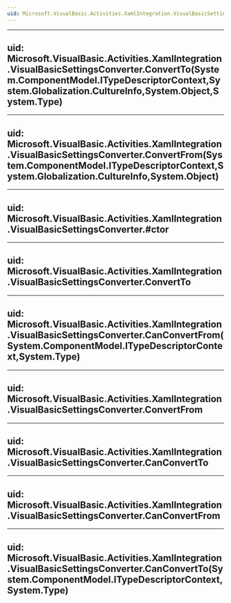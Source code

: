 ```yaml
---
uid: Microsoft.VisualBasic.Activities.XamlIntegration.VisualBasicSettingsConverter
---
```


---
uid: Microsoft.VisualBasic.Activities.XamlIntegration.VisualBasicSettingsConverter.ConvertTo(System.ComponentModel.ITypeDescriptorContext,System.Globalization.CultureInfo,System.Object,System.Type)
---

---
uid: Microsoft.VisualBasic.Activities.XamlIntegration.VisualBasicSettingsConverter.ConvertFrom(System.ComponentModel.ITypeDescriptorContext,System.Globalization.CultureInfo,System.Object)
---

---
uid: Microsoft.VisualBasic.Activities.XamlIntegration.VisualBasicSettingsConverter.#ctor
---

---
uid: Microsoft.VisualBasic.Activities.XamlIntegration.VisualBasicSettingsConverter.ConvertTo
---

---
uid: Microsoft.VisualBasic.Activities.XamlIntegration.VisualBasicSettingsConverter.CanConvertFrom(System.ComponentModel.ITypeDescriptorContext,System.Type)
---

---
uid: Microsoft.VisualBasic.Activities.XamlIntegration.VisualBasicSettingsConverter.ConvertFrom
---

---
uid: Microsoft.VisualBasic.Activities.XamlIntegration.VisualBasicSettingsConverter.CanConvertTo
---

---
uid: Microsoft.VisualBasic.Activities.XamlIntegration.VisualBasicSettingsConverter.CanConvertFrom
---

---
uid: Microsoft.VisualBasic.Activities.XamlIntegration.VisualBasicSettingsConverter.CanConvertTo(System.ComponentModel.ITypeDescriptorContext,System.Type)
---
